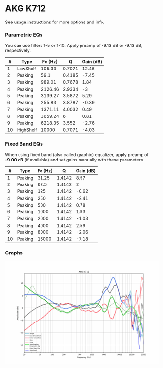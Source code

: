 # AKG K712
See [usage instructions](https://github.com/jaakkopasanen/AutoEq#usage) for more options and info.

### Parametric EQs
You can use filters 1-5 or 1-10. Apply preamp of -9.13 dB or -9.13 dB, respectively.

|   # | Type      |   Fc (Hz) |      Q |   Gain (dB) |
|-----|-----------|-----------|--------|-------------|
|   1 | LowShelf  |    105.33 | 0.7071 |       12.46 |
|   2 | Peaking   |     59.1  | 0.4185 |       -7.45 |
|   3 | Peaking   |    989.01 | 0.7678 |        1.84 |
|   4 | Peaking   |   2126.46 | 2.9334 |       -3    |
|   5 | Peaking   |   3139.27 | 3.5872 |        5.29 |
|   6 | Peaking   |    255.83 | 3.8787 |       -0.39 |
|   7 | Peaking   |   1371.11 | 4.0032 |        0.49 |
|   8 | Peaking   |   3659.24 | 6      |        0.81 |
|   9 | Peaking   |   6218.35 | 3.552  |       -2.76 |
|  10 | HighShelf |  10000    | 0.7071 |       -4.03 |

### Fixed Band EQs
When using fixed band (also called graphic) equalizer, apply preamp of **-9.00 dB** (if available) and set gains manually with these parameters.

|   # | Type    |   Fc (Hz) |      Q |   Gain (dB) |
|-----|---------|-----------|--------|-------------|
|   1 | Peaking |     31.25 | 1.4142 |        8.57 |
|   2 | Peaking |     62.5  | 1.4142 |        2    |
|   3 | Peaking |    125    | 1.4142 |       -0.62 |
|   4 | Peaking |    250    | 1.4142 |       -2.41 |
|   5 | Peaking |    500    | 1.4142 |        0.78 |
|   6 | Peaking |   1000    | 1.4142 |        1.93 |
|   7 | Peaking |   2000    | 1.4142 |       -1.03 |
|   8 | Peaking |   4000    | 1.4142 |        2.59 |
|   9 | Peaking |   8000    | 1.4142 |       -2.06 |
|  10 | Peaking |  16000    | 1.4142 |       -7.18 |

### Graphs
![](./AKG%20K712.png)
